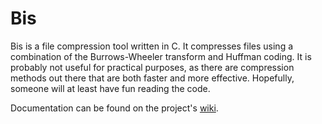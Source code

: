 Bis
===

Bis is a file compression tool written in C. It compresses files using
a combination of the Burrows-Wheeler transform and Huffman coding.
It is probably not useful for practical purposes, as there are compression
methods out there that are both faster and more effective. Hopefully,
someone will at least have fun reading the code.

Documentation can be found on the project's [wiki](https://github.com/cifkao/bis/wiki/Documentation).
